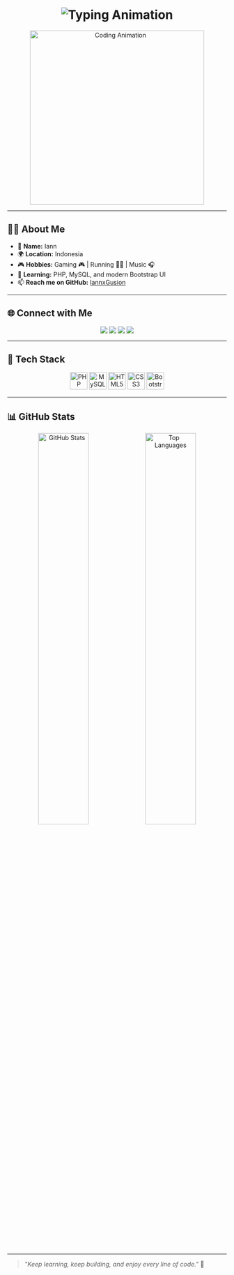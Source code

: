 <!-- Header: Typing Greeting -->
<h1 align="center">
  <img src="https://readme-typing-svg.herokuapp.com?font=Fira+Code&size=24&pause=1000&color=00BFFF&center=true&vCenter=true&width=435&lines=Hi+There+👋;I'm+👨‍💻+Iann+from+Indonesia;Welcome+to+my+GitHub+Profile!" alt="Typing Animation" />
</h1>

<p align="center">
  <img src="https://media.giphy.com/media/qgQUggAC3Pfv687qPC/giphy.gif" width="400" alt="Coding Animation" />
</p>

---

## 👨‍💻 About Me

- 👦 **Name:** Iann  
- 🌍 **Location:** Indonesia  
- 🎮 **Hobbies:** Gaming 🎮 | Running 🏃‍♂️ | Music 🎧  
- 📘 **Learning:** PHP, MySQL, and modern Bootstrap UI  
- 📫 **Reach me on GitHub:** [IannxGusion](https://github.com/IannxGusion)

---

## 🌐 Connect with Me

<p align="center">
  <a href="https://www.tiktok.com/@yourusername" target="_blank">
  <img src="https://img.shields.io/badge/TikTok-000000?style=for-the-badge&logo=tiktok&logoColor=white" /></a>
  <a href="https://instagram.com/ranztsu_" target="_blank"><img src="https://img.shields.io/badge/Instagram-E4405F?style=for-the-badge&logo=instagram&logoColor=white" /></a>
  <a href="https://www.youtube.com/c/iann%20tv" target="_blank"><img src="https://img.shields.io/badge/YouTube-FF0000?style=for-the-badge&logo=youtube&logoColor=white" /></a>
  <a href="https://discord.gg/iann_gusion" target="_blank"><img src="https://img.shields.io/badge/Discord-5865F2?style=for-the-badge&logo=discord&logoColor=white" /></a>
</p>

---

## 🧰 Tech Stack

<p align="center">
  <img src="https://cdn.jsdelivr.net/gh/devicons/devicon/icons/php/php-original.svg" alt="PHP" width="40" height="40"/>
  <img src="https://cdn.jsdelivr.net/gh/devicons/devicon/icons/mysql/mysql-original-wordmark.svg" alt="MySQL" width="40" height="40"/>
  <img src="https://cdn.jsdelivr.net/gh/devicons/devicon/icons/html5/html5-original-wordmark.svg" alt="HTML5" width="40" height="40"/>
  <img src="https://cdn.jsdelivr.net/gh/devicons/devicon/icons/css3/css3-original-wordmark.svg" alt="CSS3" width="40" height="40"/>
  <img src="https://cdn.jsdelivr.net/gh/devicons/devicon/icons/bootstrap/bootstrap-plain-wordmark.svg" alt="Bootstrap" width="40" height="40"/>
</p>

---

## 📊 GitHub Stats

<p align="center">
  <img width="48%" src="https://github-readme-stats.vercel.app/api?username=IannxGusion&show_icons=true&theme=tokyonight" alt="GitHub Stats" />
  <img width="48%" src="https://github-readme-stats.vercel.app/api/top-langs?username=IannxGusion&layout=compact&theme=tokyonight" alt="Top Languages" />
</p>

---

> _"Keep learning, keep building, and enjoy every line of code."_ 🚀
